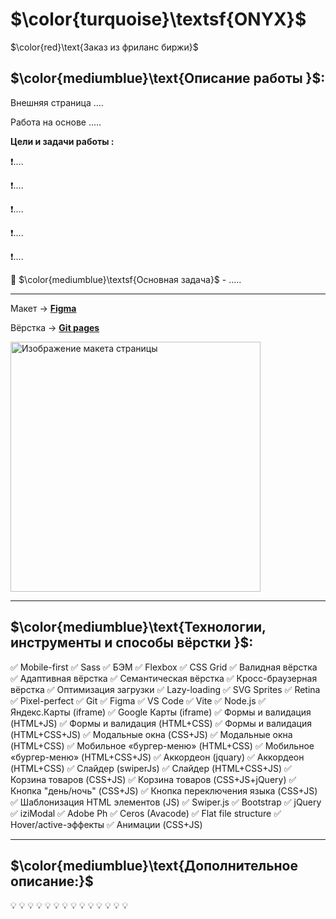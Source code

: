 # $\color{turquoise}\textsf{ONYX}$

$\color{red}\text{Заказ из фриланс биржи}$

## $\color{mediumblue}\text{Описание работы }$:

Внешняя страница ....

Работа на основе .....

**Цели и задачи работы :**

❗....

❗....

❗....

❗....

❗....

🎯 $\color{mediumblue}\textsf{Основная задача}$ - .....

---

Макет -> [**Figma**](...)

Вёрстка -> [**Git pages**](https://artiom-work.github.io/Onyx/)

<img src="./public/images/website/readme-preview-image.svg" width="400" alt="Изображение макета страницы">

---

## $\color{mediumblue}\text{Технологии, инструменты и способы вёрстки }$:

✅ Mobile-first
✅ Sass
✅ БЭМ
✅ Flexbox
✅ CSS Grid
✅ Валидная вёрстка
✅ Адаптивная вёрстка
✅ Семантическая вёрстка
✅ Кросс-браузерная вёрстка
✅ Оптимизация загрузки
✅ Lazy-loading
✅ SVG Sprites
✅ Retina
✅ Pixel-perfect
✅ Git
✅ Figma
✅ VS Code
✅ Vite
✅ Node.js
✅ Яндекс.Карты (iframe)
✅ Google Карты (iframe)
✅ Формы и валидация (HTML+JS)
✅ Формы и валидация (HTML+CSS)
✅ Формы и валидация (HTML+CSS+JS)
✅ Модальные окна (CSS+JS)
✅ Модальные окна (HTML+CSS)
✅ Мобильное «бургер-меню» (HTML+CSS)
✅ Мобильное «бургер-меню» (HTML+CSS+JS)
✅ Аккордеон (jquary)
✅ Аккордеон (HTML+CSS)
✅ Слайдер (swiperJs)
✅ Слайдер (HTML+CSS+JS)
✅ Корзина товаров (CSS+JS)
✅ Корзина товаров (CSS+JS+jQuery)
✅ Кнопка "день/ночь" (CSS+JS)
✅ Кнопка переключения языка (CSS+JS)
✅ Шаблонизация HTML элементов (JS)
✅ Swiper.js
✅ Bootstrap
✅ jQuery
✅ iziModal
✅ Adobe Ph
✅ Ceros (Avacode)
✅ Flat file structure
✅ Hover/active-эффекты
✅ Анимации (CSS+JS)

---

## $\color{mediumblue}\text{Дополнительное описание:}$

💡
💡
💡
💡
💡
💡
💡
💡
💡
💡
💡
💡
💡
💡
